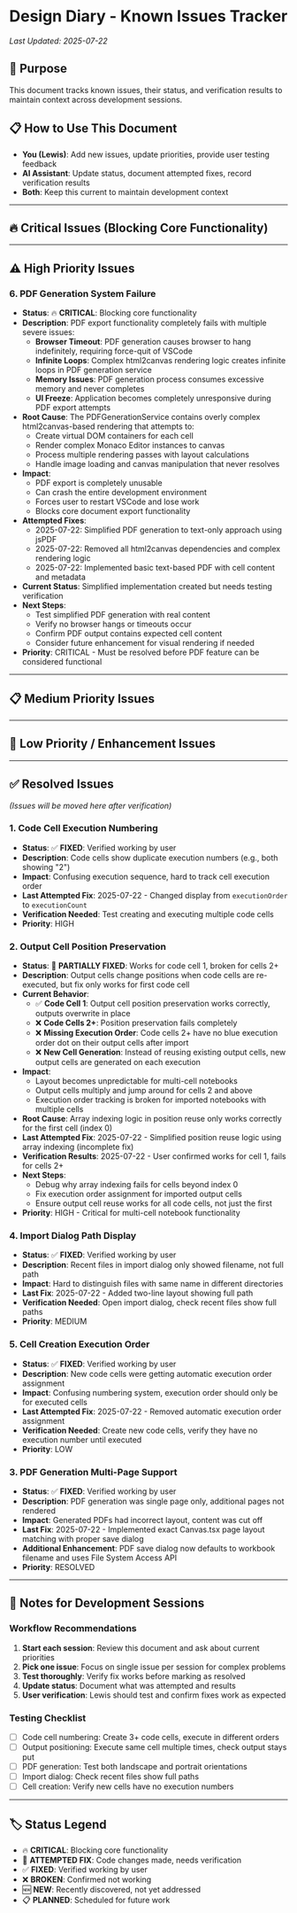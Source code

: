 # Design Diary - Known Issues Tracker

*Last Updated: 2025-07-22*

## 🎯 Purpose
This document tracks known issues, their status, and verification results to maintain context across development sessions.

## 📋 How to Use This Document
- **You (Lewis)**: Add new issues, update priorities, provide user testing feedback
- **AI Assistant**: Update status, document attempted fixes, record verification results
- **Both**: Keep this current to maintain development context

---

## 🔥 Critical Issues (Blocking Core Functionality)


---

## ⚠️ High Priority Issues

### 6. PDF Generation System Failure
- **Status**: 🔥 **CRITICAL**: Blocking core functionality
- **Description**: PDF export functionality completely fails with multiple severe issues:
  - **Browser Timeout**: PDF generation causes browser to hang indefinitely, requiring force-quit of VSCode
  - **Infinite Loops**: Complex html2canvas rendering logic creates infinite loops in PDF generation service
  - **Memory Issues**: PDF generation process consumes excessive memory and never completes
  - **UI Freeze**: Application becomes completely unresponsive during PDF export attempts
- **Root Cause**: The PDFGenerationService contains overly complex html2canvas-based rendering that attempts to:
  - Create virtual DOM containers for each cell
  - Render complex Monaco Editor instances to canvas
  - Process multiple rendering passes with layout calculations
  - Handle image loading and canvas manipulation that never resolves
- **Impact**: 
  - PDF export is completely unusable
  - Can crash the entire development environment
  - Forces user to restart VSCode and lose work
  - Blocks core document export functionality
- **Attempted Fixes**:
  - 2025-07-22: Simplified PDF generation to text-only approach using jsPDF
  - 2025-07-22: Removed all html2canvas dependencies and complex rendering logic
  - 2025-07-22: Implemented basic text-based PDF with cell content and metadata
- **Current Status**: Simplified implementation created but needs testing verification
- **Next Steps**: 
  - Test simplified PDF generation with real content
  - Verify no browser hangs or timeouts occur
  - Confirm PDF output contains expected cell content
  - Consider future enhancement for visual rendering if needed
- **Priority**: CRITICAL - Must be resolved before PDF feature can be considered functional

---

## 📋 Medium Priority Issues



---

## 🔧 Low Priority / Enhancement Issues



---

## ✅ Resolved Issues

*(Issues will be moved here after verification)*
### 1. Code Cell Execution Numbering
- **Status**: ✅ **FIXED**: Verified working by user
- **Description**: Code cells show duplicate execution numbers (e.g., both showing "2")
- **Impact**: Confusing execution sequence, hard to track cell execution order
- **Last Attempted Fix**: 2025-07-22 - Changed display from `executionOrder` to `executionCount`
- **Verification Needed**: Test creating and executing multiple code cells
- **Priority**: HIGH

### 2. Output Cell Position Preservation
- **Status**: 🔄 **PARTIALLY FIXED**: Works for code cell 1, broken for cells 2+
- **Description**: Output cells change positions when code cells are re-executed, but fix only works for first code cell
- **Current Behavior**:
  - ✅ **Code Cell 1**: Output cell position preservation works correctly, outputs overwrite in place
  - ❌ **Code Cells 2+**: Position preservation fails completely
  - ❌ **Missing Execution Order**: Code cells 2+ have no blue execution order dot on their output cells after import
  - ❌ **New Cell Generation**: Instead of reusing existing output cells, new output cells are generated on each execution
- **Impact**: 
  - Layout becomes unpredictable for multi-cell notebooks
  - Output cells multiply and jump around for cells 2 and above
  - Execution order tracking is broken for imported notebooks with multiple cells
- **Root Cause**: Array indexing logic in position reuse only works correctly for the first cell (index 0)
- **Last Attempted Fix**: 2025-07-22 - Simplified position reuse logic using array indexing (incomplete fix)
- **Verification Results**: 2025-07-22 - User confirmed works for cell 1, fails for cells 2+
- **Next Steps**: 
  - Debug why array indexing fails for cells beyond index 0
  - Fix execution order assignment for imported output cells
  - Ensure output cell reuse works for all code cells, not just the first
- **Priority**: HIGH - Critical for multi-cell notebook functionality

### 4. Import Dialog Path Display
- **Status**: ✅ **FIXED**: Verified working by user
- **Description**: Recent files in import dialog only showed filename, not full path
- **Impact**: Hard to distinguish files with same name in different directories
- **Last Fix**: 2025-07-22 - Added two-line layout showing full path
- **Verification Needed**: Open import dialog, check recent files show full paths
- **Priority**: MEDIUM

### 5. Cell Creation Execution Order
- **Status**: ✅ **FIXED**: Verified working by user
- **Description**: New code cells were getting automatic execution order assignment
- **Impact**: Confusing numbering system, execution order should only be for executed cells
- **Last Attempted Fix**: 2025-07-22 - Removed automatic execution order assignment
- **Verification Needed**: Create new code cells, verify they have no execution number until executed
- **Priority**: LOW

### 3. PDF Generation Multi-Page Support
- **Status**: ✅ **FIXED**: Verified working by user
- **Description**: PDF generation was single page only, additional pages not rendered
- **Impact**: Generated PDFs had incorrect layout, content was cut off
- **Last Fix**: 2025-07-22 - Implemented exact Canvas.tsx page layout matching with proper save dialog
- **Additional Enhancement**: PDF save dialog now defaults to workbook filename and uses File System Access API
- **Priority**: RESOLVED
---

## 📝 Notes for Development Sessions

### Workflow Recommendations
1. **Start each session**: Review this document and ask about current priorities
2. **Pick one issue**: Focus on single issue per session for complex problems
3. **Test thoroughly**: Verify fix works before marking as resolved
4. **Update status**: Document what was attempted and results
5. **User verification**: Lewis should test and confirm fixes work as expected

### Testing Checklist
- [ ] Code cell numbering: Create 3+ code cells, execute in different orders
- [ ] Output positioning: Execute same cell multiple times, check output stays put
- [ ] PDF generation: Test both landscape and portrait orientations
- [ ] Import dialog: Check recent files show full paths
- [ ] Cell creation: Verify new cells have no execution numbers

---

## 🏷️ Status Legend
- 🔥 **CRITICAL**: Blocking core functionality
- 🔄 **ATTEMPTED FIX**: Code changes made, needs verification
- ✅ **FIXED**: Verified working by user
- ❌ **BROKEN**: Confirmed not working
- 🆕 **NEW**: Recently discovered, not yet addressed
- 📋 **PLANNED**: Scheduled for future work

